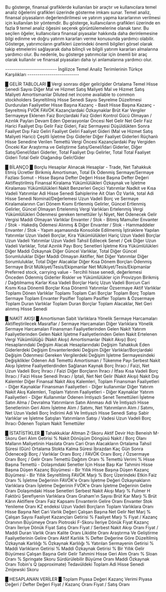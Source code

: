 Bu gösterge, finansal grafiklerde kullanılan bir araçtır ve kullanıcılara temel analiz öğelerini grafikleri üzerinde gösterme imkanı sunar. Temel analiz, finansal piyasaların değerlendirilmesi ve yatırım yapma kararlarının verilmesi için kullanılan bir yöntemdir. Bu gösterge, kullanıcıların grafikleri üzerinde en fazla 9 temel analiz öğesini seçerek görüntülemelerine olanak tanır. Bu seçilen öğeler, kullanıcılara finansal piyasalar hakkında daha derinlemesine bilgi edinme ve doğru yatırım kararları verme konusunda yardımcı olabilir. Gösterge, yatırımcıların grafikleri üzerindeki önemli bilgileri görsel olarak takip etmelerini sağlayarak daha bilinçli ve bilgili yatırım kararları almalarına yardımcı olur. Bu nedenle, bu gösterge yatırımcılar için önemli bir araç olarak kullanılır ve finansal piyasaları daha iyi anlamalarına yardımcı olur.

-------------------------- İngilizce Temel Analiz Terimlerinin Türkçe Karşılıkları --------------------------

█ GELİR TABLOLARI █
 Vergi sonrası diğer gelir/gider
 Ortalama Temel Hisse Senedi Sayısı
 Diğer Mal ve Hizmet Satış Maliyeti
Mal ve Hizmet Satış Maliyeti
Amortismanlar
Diluted net income available to common stockholders
Seyreltilmiş Hisse Senedi Sayısı
Seyrelme Düzeltmesi
Durdurulan Faaliyetler
Hisse Başına Kazanç - Basit
Hisse Başına Kazanç - Seyreltmiş
FVÖK
FAVÖK
Kazançlardaki Özkaynaklar
Brüt Kar
Vergiler
Sermayeye Eklenen Faiz
Borçlardaki Faiz Gideri
Kontrol Gücü Olmayan / Azınlık Payları
Devam Eden Operasyonlar Öncesi Net Gelir
Net Gelir
Faiz Harici Faaliyet Dışı Gelir
Faiz Gideri, Faiz Sermayesi Düşüldükten Sonra
Faaliyet Dışı Faiz Geliri
Faaliyet Geliri
Faaliyet Gideri (Mal ve Hizmet Satış Maliyeti Harici)
Çeşitli İşletme Dışı Giderler
Diğer Faaliyet Giderleri
Rüçhanlı Hisse Senedine Verilen Temettü
Vergi Öncesi Kazançlardaki Pay
Vergiden Önceki Kar 
Araştırma ve Geliştirme
Satış/Genel/İdari Giderler, Diğer
Satış/Genel/İdari Giderler, Total
Faaliyet Dışı Gelirler, Total
Total Faaliyet Gideri
Total Gelir
Olağandışı Gelir/Gider

█ BİLANÇO █
Borçlu Hesaplar
Alınacak Hesaplar - Trade, Net
Tahakkuk Etmiş Ücretler
Birikmiş Amortisman, Total
Ek Ödenmiş Sermaye/Sermaye Fazlası 
Somut - Hisse Başına Defter Değeri
Hisse Başına Defter Değeri
Aktifleştirilmiş Finansal Kiralama Yükümlülükleri
Özkaynak ve İşletme Kiralaması Yükümlülükleri
Nakit Benzerleri Geçici Yatırımlar
Nadkit ve Kısa Vadeli Yatırımlar
Adi Hisse Senedi Sahiplerine Ait Olan Öz Varlık, total
Adi Hisse Senedi Nominal/Değerlemesi
Uzun Vadeli Borç ve Sermaye Kiralamalarının Cari Dönem Kısmı
Ertlenmiş Gelirler, Güncel
Ertlenmiş Gelirler, Güncel Olmayan
Ertelenmiş Vergi Varlıkları
Ertelenmiş Vergi Yükümlülükleri
Ödenmesi gereken temettüler
İyi Niyet, Net
Ödenecek Gelir Vergisi
Maddi Olmayan Varlıklar
Envanter / Stok - Bitmiş Mamuller
Envanter / Stok - Hakediş Ödemesi Alınmış & Diğer
Envanter / Stok - Hammaddeler
Envanter / Stok - Yapım aşamasında
Konsolide Edilmemiş İştiraklere Yapılan Yatırımlar
Uzun Vadeli Borçlar, Kira Yükümlülükleri Hariç
Uzun Vadeli Borçlar
Uzun Vadeli Yatırımlar
Uzun Vadeli Tahsil Edilecek Senet / Çek
Diğer Uzun Vadeli Varlıklar, Total
Azınlık Payı
Borç Senetleri
İşletme Kira Yükümlülükleri
Diğer Maddi Özkaynak
Diğer Güncel Varlıklar, Total
Diğer Güncel Sorumluluklar
Diğer Maddi Olmayan Aktifler, Net
Diğer Yatırımlar
Diğer Sorumluluklar, Total
Diğer Alacaklar
Diğer Kısa Dönem Borçları
Ödenmiş Sermaye
Brüt Mülkiyet/Tesis/Ekipmanlar
Net Mülkiyet/Tesis/Ekipmanlar
Preferred stock, carrying value - Tercihli hisse senedi, değerlemesi
Önceden Ödenmiş Giderler
Riskler ve Yükümlülükler için Provizyon
Birikmiş / Dağıtılmamış Karlar
Kısa Vadeli Borçlar Hariç Uzun Vadeli Borcun Cari Kısmı
Kısa Dönemli Borçlar
Kısa Dönemli Yatırımlar
Özsermaye
Aktif Varlıklar Toplamı
Dönen Varlıklar Toplamı
Toplam Cari Borçlar
Toplam Borç
Toplam Sermaye
Toplam Envanter
Pasifler Toplamı
Pasifler Toplamı & Özsermaye
Toplam Duran Varlıklar
Toplam Duran Borçlar
Toplam Alacaklar, Net
Geri alınmış Hisse Senedi

█ NAKİT AKIŞI █
Amortisman
Sabit Varlıklara Yönelik Sermaye Harcamaları
Aktifleştirilecek Masraflar / Sermaye Harcamaları
Diğer Varlıklara Yönelik Sermaye Harcamaları
Finansman Faaliyetlerinden Gelen Nakit
Yatırım Faaliyetlerinden Gelen Nakit
İşletme Faaliyetlerinden Gelen Nakit
Ertelenen Vergi Yükümlülüğü (Nakit Akışı)
Amortismanlar (Nakit Akışı)
Borç Hesaplarındaki Değişim
Alacak Hesaplarındaki Değişim
Tahakkuk Eden Giderlerdeki Değişim
Envanterlerdeki Değişim
Diğer Varlıklar/Borçlardaki Değişim
Ödenmesi Gereken Vergilerdeki Değişim
İşletme Sermayesindeki Değişiklikler
Ödenen Adi Temettü
Amortisman / Tükenme Payı
Serbest Nakit Akışı
İşletme Faaliyetlerdinden Sağlanan Kaynak
Borç İhracı / Faizi, Net
Uzun Vadeli Borç İhracı / Faizi
Diğer Borçların İhracı / İtfası
Kısa Vadeli Borç İhracı / Faizi
Hisse Senedi İhracı / İptali, Net
Net Gelir (Nakit Akışı)
Nakit Dışı Kalemler
Diğer Finansal Nakit Akış Kalemleri, Toplam
Finansman Faaliyetleri - Diğer Kaynaklar
Finansman Faaliyetleri - Diğer kullanımlar
Diğer Yatırım Nakit Akış Kalemleri, Toplam
Yatırım Faaliyetleri - Diğer Kaynaklar
Yatırım Faaliyetleri - Diğer Kullanımlar
Ödenen İmtiyazlı Senet Temettüleri
İşletme Satın Alma / Devralma
Yatırımların Satın Alınması
Adi Ve İmtiyazlı Hisse Senetlerinin Geri Alımı
İşletme Alım / Satımı, Net
Yatırımların Alım / Satımı, Net
Uzun Vadeli Borç İndirimi
Adi Ve İmtiyazlı Hisse Senedi Satışı
Sabir Varlıklar ve İşletme Satışları
Yatırımların Satışı / Vadesi
Uzun Vadeli Borç İhracı
Ödenen Toplam Nakit Temettüler

█ İSTATİSTİKLER █
Tahakkuklar
Altman Z-Skoru
Aktif Devir Hızı
Beneish M-Skoru
Geri Alım Getirisi % 
Nakit Dönüşüm Döngüsü
Nakit / Borç Olanı
Malların Maliyetinin Hasılata Oranı
Cari Oran
Alacakların Ortalama Tahsil Süresi (Gün)
Ortalama Stokta Kalma Süresi
İbrazdan Kaç Gün Sonra Ödeneceği
Borç / Varlıklar Oranı
Borç / FAVÖK Oranı
Borç / Özsermaye Oranı
Borç / Gelir Oranı
Temettü Dağıtım Oranı %
Temettü Verimi %
Hisse Başına Temettü - Dolaşımdaki Senetler İçin
Hisse Başı Kar Tahmini
Hisse Başına Düşen Kazanç Büyümesi - Bir Yıllık
Hisse Başına Düşen Kazanç Büyümesi - Bir Yıllık Seyreltilmiş
FAVÖK Marjı %
Borç Üzerindeki Etkin Faiz Oranı %
İşletme Değerinin FAVÖK'e Oranı
İşletme Değeri
Özkaynakların Varlıklara Oranı
İşletme Değerinin FVÖK'e Oranı
İşletme Değerinin Gelire Oranı
Dolaşımdaki Hisse Senetleri
Serbest Nakit Akışı Marjı %
Fulmer H Faktörü
Şerefiyenin Varlıklara Oranı
Graham'ın Sayısı
Brüt Kar Marjı %
Brüt Kârın Aktiflere Oranı
Faiz Kapsamı
Envanterin Gelire Oranı
Envanter Stok Yenileme Oranı
KZ endeksi
Uzun Vadeli Borçların Toplam Varlıklara Oranı
Hisse Başına Net Cari Varlık Değeri
Çalışan Başına Net Gelir
Net Marj %
Çalışan Sayısı
Faaliyet Kazançları Getirisi %
Faaliyet Marjı %
Fiyat / Kazanç Oranının Büyümeye Oranı
Piotroski F-Skoru
İleriye Dönük Fiyat Kazanç Oranı
İleriye Dönük Fiyat Satış Oranı
Fiyat / Serbest Nakit Akışı Oranı
Fiyat / Maddi Duran Varlık Oranı
Kalite Oranı
Likidite Oranı
Araştırma Ve Geliştirme Faaliyetlerinin Gelire Oranı
Aktif Karlılık %
Defter Değerine Göre Düzeltilmiş Özkaynak Karlılığı %
Özkaynak Karlılığı %
Yatırılan Sermayenin Getirisi %
Maddi Varlıkların Getirisi %
Maddi Özkaynak Getirisi %
Bir Yıllık Gelir Büyümesi
Çalışan Başına Gelir
Gelir Tahmini
Hisse Geri Alım Oranı %
Sloan Oranı %
Springate Skoru
Sürdürülebilir Büyüme Oranı
Maddi Özkaynak Oranı
Tobin's Q (approximate)
Tedavüldeki Toplam Adi Hisse Senedi
Zmijewski Skoru

█ HESAPLANAN VERİLER █
Toplam Piyasa Değeri
Kazanç Verimi
Piyasa Değeri / Defter Değeri
Fiyat / Kazanç Oranı
Fiyat / Satış Oranı
